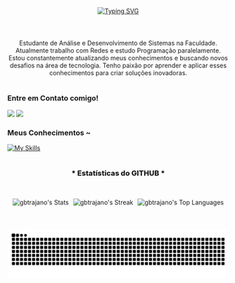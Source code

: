 <div align="center">
  <a href="https://git.io/typing-svg">
    <img src="https://readme-typing-svg.demolab.com?font=Fira+Code&weight=500&size=22&pause=1000&color=FE583C&center=true&vCenter=true&random=false&width=524&lines=%E2%8A%B9+Bem-vindo+ao+meu+Perfil!+%CB%99%E1%B5%95%CB%99+%E2%8A%B9+" alt="Typing SVG">
  </a>
</div>

<img align="center" alt="" src="./src/header-gif.gif">

#

<p align="center">Estudante de Análise e Desenvolvimento de Sistemas na Faculdade. Atualmente trabalho com Redes e estudo Programação paralelamente.
Estou constantemente atualizando meus conhecimentos e buscando novos desafios na área de tecnologia. Tenho paixão por aprender e aplicar esses conhecimentos para criar soluções inovadoras.
  
#

<img align="right" alt="" height="190px" src="./src/study.gif">

<h3 align="left">Entre em Contato comigo!</h3>

<img src="https://img.shields.io/badge/LinkedIn-000000?style=for-the-badge&logo=linkedin&logoColor=white" />
<img src="https://img.shields.io/badge/Instagram-000000?style=for-the-badge&logo=instagram&logoColor=white" />

<h3 align="left">Meus Conhecimentos ~</h3>

[![My Skills](https://skillicons.dev/icons?i=html,css,js,ts,react,nextjs,tailwind,linux,windows)](https://skillicons.dev)

#

<div style="text-align: center;" align="center">
  <h3 style="font-weight: 800;">* Estatísticas do GITHUB *</h3>
  <br>

<div style="display: flex; justify-content: center; align-items: center; gap: 10px;">

![gbtrajano's Stats](https://github-readme-stats.vercel.app/api?username=gbtrajano&theme=dark&show_icons=true&hide_border=false&count_private=true)

![gbtrajano's Streak](https://github-readme-streak-stats.herokuapp.com/?user=gbtrajano&theme=dark&hide_border=false)

![gbtrajano's Top Languages](https://github-readme-stats.vercel.app/api/top-langs/?username=gbtrajano&theme=dark&show_icons=true&hide_border=false&layout=compact)

</div>
</div>

#

<picture align="center">
  <source media="(prefers-color-scheme: dark)" srcset="https://raw.githubusercontent.com/gbtrajano/gbtrajano/output/github-contribution-grid-snake-dark.svg">
  <source media="(prefers-color-scheme: light)" srcset="https://raw.githubusercontent.com/gbtrajano/gbtrajano/output/github-contribution-grid-snake-dark.svg">
  <img align="center" alt="github contribution grid snake animation" src="https://raw.githubusercontent.com/gbtrajano/gbtrajano/output/github-contribution-grid-snake.svg">
</picture>
